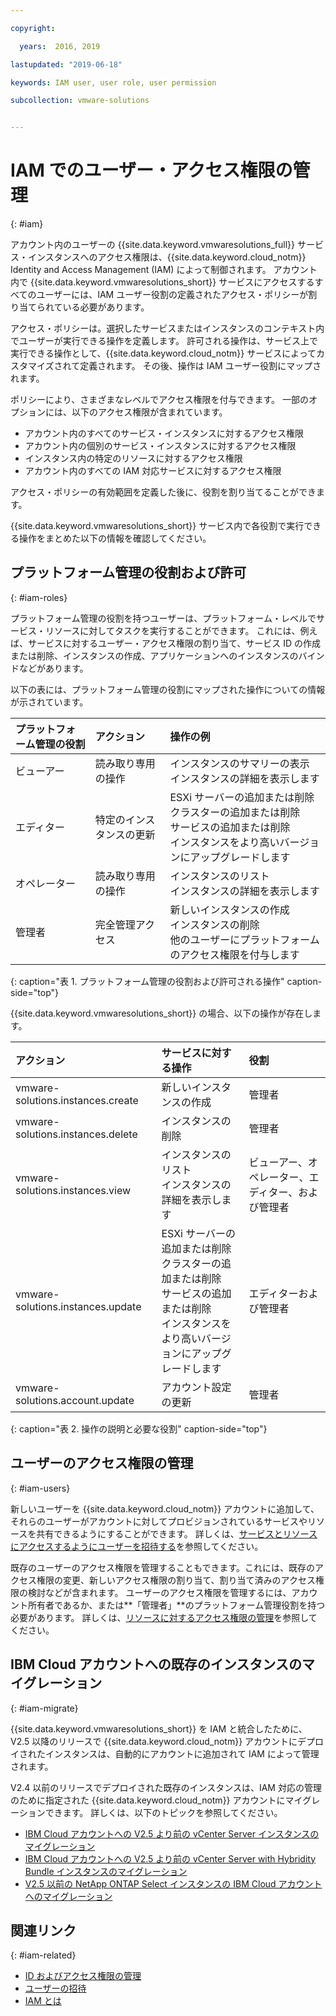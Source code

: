 ```yaml
---

copyright:

  years:  2016, 2019

lastupdated: "2019-06-18"

keywords: IAM user, user role, user permission

subcollection: vmware-solutions


---
```


# IAM でのユーザー・アクセス権限の管理
{: #iam}

アカウント内のユーザーの {{site.data.keyword.vmwaresolutions_full}} サービス・インスタンスへのアクセス権限は、{{site.data.keyword.cloud_notm}} Identity and Access Management (IAM) によって制御されます。 アカウント内で {{site.data.keyword.vmwaresolutions_short}} サービスにアクセスするすべてのユーザーには、IAM ユーザー役割の定義されたアクセス・ポリシーが割り当てられている必要があります。

アクセス・ポリシーは。選択したサービスまたはインスタンスのコンテキスト内でユーザーが実行できる操作を定義します。 許可される操作は、サービス上で実行できる操作として、{{site.data.keyword.cloud_notm}} サービスによってカスタマイズされて定義されます。 その後、操作は IAM ユーザー役割にマップされます。

ポリシーにより、さまざまなレベルでアクセス権限を付与できます。 一部のオプションには、以下のアクセス権限が含まれています。

* アカウント内のすべてのサービス・インスタンスに対するアクセス権限
* アカウント内の個別のサービス・インスタンスに対するアクセス権限
* インスタンス内の特定のリソースに対するアクセス権限
* アカウント内のすべての IAM 対応サービスに対するアクセス権限

アクセス・ポリシーの有効範囲を定義した後に、役割を割り当てることができます。

{{site.data.keyword.vmwaresolutions_short}} サービス内で各役割で実行できる操作をまとめた以下の情報を確認してください。

## プラットフォーム管理の役割および許可
{: #iam-roles}

プラットフォーム管理の役割を持つユーザーは、プラットフォーム・レベルでサービス・リソースに対してタスクを実行することができます。 これには、例えば、サービスに対するユーザー・アクセス権限の割り当て、サービス ID の作成または削除、インスタンスの作成、アプリケーションへのインスタンスのバインドなどがあります。

以下の表には、プラットフォーム管理の役割にマップされた操作についての情報が示されています。

| プラットフォーム管理の役割 | アクション | 操作の例 |
|:----------------- |:----------------- |:----------------- |
| ビューアー | 読み取り専用の操作 | インスタンスのサマリーの表示<br>インスタンスの詳細を表示します |
| エディター | 特定のインスタンスの更新 | ESXi サーバーの追加または削除<br>クラスターの追加または削除<br>サービスの追加または削除<br>インスタンスをより高いバージョンにアップグレードします |
| オペレーター | 読み取り専用の操作 | インスタンスのリスト<br>インスタンスの詳細を表示します |
| 管理者 | 完全管理アクセス | 新しいインスタンスの作成<br>インスタンスの削除<br>他のユーザーにプラットフォームのアクセス権限を付与します|
{: caption="表 1. プラットフォーム管理の役割および許可される操作" caption-side="top"}

{{site.data.keyword.vmwaresolutions_short}} の場合、以下の操作が存在します。

| アクション | サービスに対する操作 | 役割 |
|:------ |:-------------------- |:---- |
| vmware-solutions.instances.create | 新しいインスタンスの作成 | 管理者 |
| vmware-solutions.instances.delete | インスタンスの削除 | 管理者 |
| vmware-solutions.instances.view | インスタンスのリスト<br>インスタンスの詳細を表示します | ビューアー、オペレーター、エディター、および管理者 |
| vmware-solutions.instances.update | ESXi サーバーの追加または削除<br>クラスターの追加または削除<br>サービスの追加または削除<br>インスタンスをより高いバージョンにアップグレードします | エディターおよび管理者 |
| vmware-solutions.account.update | アカウント設定の更新 | 管理者 |
{: caption="表 2. 操作の説明と必要な役割" caption-side="top"}

## ユーザーのアクセス権限の管理
{: #iam-users}

新しいユーザーを {{site.data.keyword.cloud_notm}} アカウントに追加して、それらのユーザーがアカウントに対してプロビジョンされているサービスやリソースを共有できるようにすることができます。 詳しくは、[サービスとリソースにアクセスするようにユーザーを招待する](/docs/services/vmwaresolutions/vmonic?topic=vmware-solutions-iamuserinvite)を参照してください。

既存のユーザーのアクセス権限を管理することもできます。これには、既存のアクセス権限の変更、新しいアクセス権限の割り当て、割り当て済みのアクセス権限の検討などが含まれます。 ユーザーのアクセス権限を管理するには、アカウント所有者であるか、または**「管理者」**のプラットフォーム管理役割を持つ必要があります。 詳しくは、[リソースに対するアクセス権限の管理](/docs/iam?topic=iam-iammanidaccser)を参照してください。

## IBM Cloud アカウントへの既存のインスタンスのマイグレーション
{: #iam-migrate}

{{site.data.keyword.vmwaresolutions_short}} を IAM と統合したために、V2.5 以降のリリースで {{site.data.keyword.cloud_notm}} アカウントにデプロイされたインスタンスは、自動的にアカウントに追加されて IAM によって管理されます。

V2.4 以前のリリースでデプロイされた既存のインスタンスは、IAM 対応の管理のために指定された {{site.data.keyword.cloud_notm}} アカウントにマイグレーションできます。 詳しくは、以下のトピックを参照してください。
* [IBM Cloud アカウントへの V2.5 より前の vCenter Server インスタンスのマイグレーション](/docs/services/vmwaresolutions/vcenter?topic=vmware-solutions-vc_addinstancetousraccount)
* [IBM Cloud アカウントへの V2.5 より前の vCenter Server with Hybridity Bundle インスタンスのマイグレーション](/docs/services/vmwaresolutions/vcenter?topic=vmware-solutions-vc_hybrid_addinstancetousraccount)
* [V2.5 以前の NetApp ONTAP Select インスタンスの IBM Cloud アカウントへのマイグレーション](/docs/services/vmwaresolutions/netapp?topic=vmware-solutions-np_addinstancetousraccount)

## 関連リンク
{: #iam-related}

* [ID およびアクセス権限の管理](/docs/iam?topic=iam-getstarted)
* [ユーザーの招待](/docs/iam?topic=iam-iamuserinv#iamuserinv)
* [IAM とは](/docs/iam?topic=iam-iamoverview)
